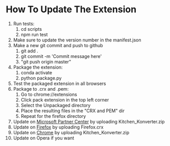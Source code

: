 # How To Update The Extension
1. Run tests:
    1. cd scripts
    2. npm run test
2. Make sure to update the version number in the manifest.json
3. Make a new git commit and push to github
    1. git add . 
    2. git commit -m 'Commit message here'
    3. "git push origin master"
4. Package the extension:
    1. conda activate
    2. python package.py
5. Test the packaged extension in all browsers
6. Package to .crx and .pem:
    1. Go to chrome://extensions
    2. Click pack extension in the top left corner
    3. Select the Unpackaged directory
    4. Place the resulting files in the "CRX and PEM" dir
    5. Repeat for the firefox directory
7. Update on [Microsoft Partner Center](https://partner.microsoft.com/en-us/dashboard/microsoftedge/overview) by uploading Kitchen_Konverter.zip
8. Update on [Firefox](https://addons.mozilla.org/en-US/developers/addon/kitchenkonverter/versions/submit/) by uploading Firefox.crx
9. Update on [Chrome](https://chrome.google.com/webstore/devconsole/) by uploading Kitchen_Konverter.zip
10. Update on Opera if you want
